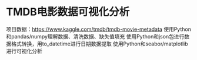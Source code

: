 # TMDB电影数据可视化分析
项目数据：https://www.kaggle.com/tmdb/tmdb-movie-metadata
使用Python和pandas/numpy理解数据、清洗数据、缺失值填充
使用Python和json包进行数据格式转换，用to_datetime进行日期数据提取
使用Python和seabor/matplotlib进行可视化分析
